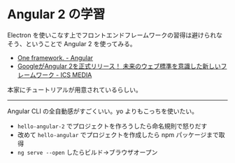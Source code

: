 # Angular 2 の学習
Electron を使いこなす上でフロントエンドフレームワークの習得は避けられなそう、ということで Angular 2 を使ってみる。
- [One framework. - Angular](https://angular.io/)
- [GoogleがAngular 2を正式リリース！ 未来のウェブ標準を意識した新しいフレームワーク - ICS MEDIA](https://ics.media/entry/13269/2)

本家にチュートリアルが用意されているらしい。

---

Angular CLI の全自動感がすごくいい。yo よりもこっちを使いたい。
- `hello-angular-2` でプロジェクトを作ろうしたら命名規則で怒りだす
- 改めて `hello-angular` でプロジェクトを作成したら npm パッケージまで取得
- `ng serve --open` したらビルド→ブラウザオープン